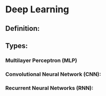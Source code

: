 # Deep Learning

## Definition:

## Types:
### Multilayer Perceptron (MLP)

### Convolutional Neural Network (CNN):

### Recurrent Neural Networks (RNN):

